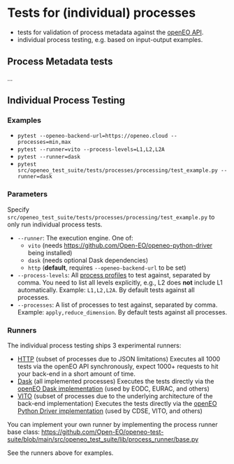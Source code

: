 # Tests for (individual) processes

- tests for validation of process metadata against the [openEO API](https://openeo.org/).
- individual process testing, e.g. based on input-output examples.

## Process Metadata tests

...

## Individual Process Testing

### Examples

- `pytest --openeo-backend-url=https://openeo.cloud --processes=min,max`
- `pytest --runner=vito --process-levels=L1,L2,L2A`
- `pytest --runner=dask`
- `pytest src/openeo_test_suite/tests/processes/processing/test_example.py --runner=dask`

### Parameters

Specify `src/openeo_test_suite/tests/processes/processing/test_example.py` to only run individual process tests.

- `--runner`: The execution engine. One of:
  - `vito` (needs <https://github.com/Open-EO/openeo-python-driver> being installed)
  - `dask` (needs optional Dask dependencies)
  - `http` (**default**, requires `--openeo-backend-url` to be set)
- `--process-levels`: All [process profiles](https://openeo.org/documentation/1.0/developers/profiles/processes.html) to test against, separated by comma. You need to list all levels explicitly, e.g., L2 does **not** include L1 automatically. Example: `L1,L2,L2A`. By default tests against all processes.
- `--processes`: A list of processes to test against, separated by comma. Example: `apply,reduce_dimension`. By default tests against all processes.

### Runners

The individual process testing ships 3 experimental runners:

- [HTTP](../../lib/process_runner/http.py) (subset of processes due to JSON limitations)
  Executes all 1000 tests via the openEO API synchronously, expect 1000+ requests to hit your back-end in a short amount of time.
- [Dask](../../lib/process_runner/dask.py) (all implemented processes)
  Executes the tests directly via the [openEO Dask implementation](https://github.com/Open-EO/openeo-processes-dask) (used by EODC, EURAC, and others)
- [VITO](../../lib/process_runner/vito.py) (subset of processes due to the underlying architecture of the back-end implementation)
  Executes the tests directly via the [openEO Python Driver implementation](https://github.com/Open-EO/openeo-python-driver) (used by CDSE, VITO, and others)

You can implement your own runner by implementing the process runner base class:
<https://github.com/Open-EO/openeo-test-suite/blob/main/src/openeo_test_suite/lib/process_runner/base.py>

See the runners above for examples.
